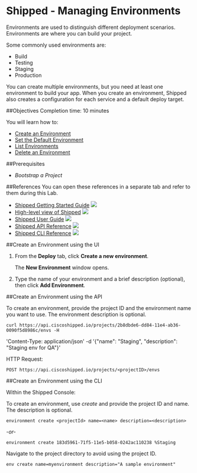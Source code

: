 # Shipped - Managing Environments
Environments are used to distinguish different deployment scenarios. Environments are where you can build your project.

Some commonly used environments are:

- Build
- Testing
- Staging
- Production

You can create multiple environments, but you need at least one environment to build your app. When you create an environment, Shipped also creates a configuration for each service and a default deploy target.

##Objectives
Completion time: 10 minutes

You will learn how to:

- <a href="#create">Create an Environment</a>
- <a href="2.md">Set the Default Environment</a>
- <a href="3.md">List Environments</a>
- <a href="4.md">Delete an Environment</a>




##Prerequisites

- *Bootstrap a Project*


##References
You can open these references in a separate tab and refer to them during this Lab.


- <a href="#" target="_blank">Shipped Getting Started Guide</a>  ![](posts/files/shipped-manage-environments/assets/icon-open-link.jpg)
- <a href="https://cisco.jiveon.com/docs/DOC-811787" target="_blank">High-level view of Shipped</a>  ![](posts/files/shipped-manage-environments/assets/icon-open-link.jpg)
- <a href="#" target="_blank">Shipped User Guide</a>  ![](posts/files/shipped-manage-environments/assets/icon-open-link.jpg)
- <a href="#" target="_blank">Shipped API Reference</a>  ![](posts/files/shipped-manage-environments/assets/icon-open-link.jpg)
- <a href="#" target="_blank">Shipped CLI Reference</a>  ![](posts/files/shipped-manage-environments/assets/icon-open-link.jpg)



<a name="create"></a>
##Create an Environment using the UI


1. From the **Deploy** tab, click **Create a new environment**.

	The **New Environment** window opens.

2. Type the name of your environment and a brief description (optional), then click **Add Environment**.




##Create an Environment using the API

To create an environment, provide the project ID and the environment name you want to use. The environment description is optional.

	curl https://api.ciscoshipped.io/projects/2b8dbde6-dd84-11e4-ab36-0090f5d8986c/envs -H 
'Content-Type: application/json' -d '{"name": "Staging", "description": "Staging env for QA"}'

HTTP Request:

	POST https://api.ciscoshipped.io/projects/<projectID>/envs




##Create an Environment using the CLI

Within the Shipped Console:

To create an environment, use *create* and provide the project ID and name. The description is optional.

	environment create <projectId> name=<name> description=<description>

*-or-*

	environment create 183d5961-71f5-11e5-b058-0242ac110238 %Staging


Navigate to the project directory to avoid using the project ID.

	env create name=myenvironment description="A sample environment"



